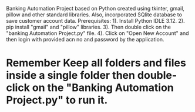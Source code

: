 Banking Automation Project based on Python created using tkinter, gmail, pillow and other standard libraries. Also, incorporated SQlite database to save customer account data.
Prerequisites:
1). Install Python IDLE 3.12.
2). pip install "gmail" and "pillow" libraries.
3). Then double click on the "banking Automation Project.py" file.
4). Click on "Open New Account" and then login with provided acn no and password by the application.

# Remember Keep all folders and files inside a single folder then double-click on the "Banking Automation Project.py" to run it.
